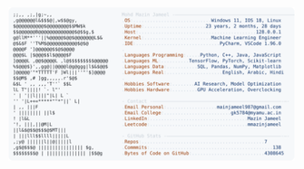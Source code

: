 <picture>
  <source srcset="https://raw.githubusercontent.com/mmazinjameel/mmazinjameel/main/dark_mode.svg?v=1738469422" media="(prefers-color-scheme: dark)">
  <img src="https://raw.githubusercontent.com/mmazinjameel/mmazinjameel/main/light_mode.svg?v=1738469422">
</picture>
